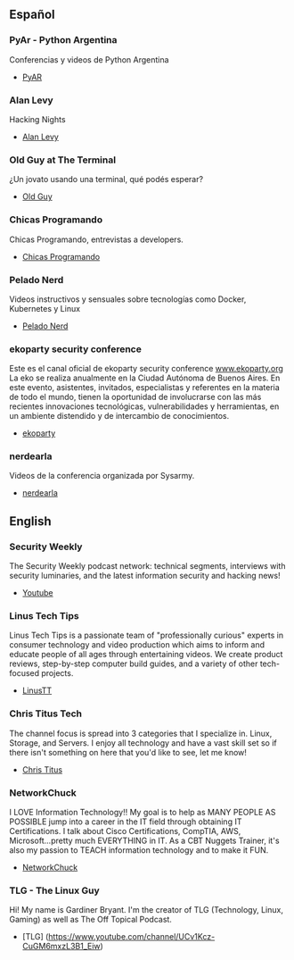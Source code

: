 ## Español

### PyAr - Python Argentina
Conferencias y videos de Python Argentina
- [PyAR](https://www.youtube.com/channel/UCjYLIv07fw21w0uIAtUMnNA/)

### Alan Levy
Hacking Nights 
- [Alan Levy](https://www.youtube.com/channel/UCFjEf9LSSlnASTa0q_k0akA)

### Old Guy at The Terminal
¿Un jovato usando una terminal, qué podés esperar?
- [Old Guy](https://www.youtube.com/channel/UCkhuT9X-OT05nLsLLrtQ_WQ)

### Chicas Programando
Chicas Programando, entrevistas a developers.
- [Chicas Programando](https://www.youtube.com/channel/UCxYvz2LWEKgCKjou62W3isw)


### Pelado Nerd
Videos instructivos y sensuales sobre tecnologías como Docker, Kubernetes y Linux
- [Pelado Nerd](https://www.youtube.com/channel/UCrBzBOMcUVV8ryyAU_c6P5g)

### ekoparty security conference
Este es el canal oficial de ekoparty security conference www.ekoparty.org
La eko se realiza anualmente en la Ciudad Autónoma de Buenos Aires. En este evento, asistentes, invitados, especialistas y referentes en la materia de todo el mundo, tienen la oportunidad de involucrarse con las más recientes innovaciones tecnológicas, vulnerabilidades y herramientas, en un ambiente distendido y de intercambio de conocimientos.
- [ekoparty](https://www.youtube.com/channel/UCiVNwNkoMapaeyr9o6XEonA)

### nerdearla
Videos de la conferencia organizada por Sysarmy.
- [nerdearla](https://www.youtube.com/channel/UC1WxOSF0QFb7C0I_QGiDlrA)

## English

### Security Weekly
The Security Weekly podcast network: technical segments, interviews with security luminaries, and the latest information security and hacking news!
- [Youtube](https://www.youtube.com/c/SecurityWeekly/)

### Linus Tech Tips
Linus Tech Tips is a passionate team of "professionally curious" experts in consumer technology and video production which aims to inform and educate people of all ages through entertaining videos. We create product reviews, step-by-step computer build guides, and a variety of other tech-focused projects.
- [LinusTT](https://www.youtube.com/channel/UCXuqSBlHAE6Xw-yeJA0Tunw)

### Chris Titus Tech
The channel focus is spread into 3 categories that I specialize in. Linux, Storage, and Servers. I enjoy all technology and have a vast skill set so if there isn't something on here that you'd like to see, let me know! 
- [Chris Titus](https://www.youtube.com/channel/UCg6gPGh8HU2U01vaFCAsvmQ)

### NetworkChuck
I LOVE Information Technology!! My goal is to help as MANY PEOPLE AS POSSIBLE jump into a career in the IT field through obtaining IT Certifications. I talk about Cisco Certifications, CompTIA, AWS, Microsoft...pretty much EVERYTHING in IT. As a CBT Nuggets Trainer, it's also my passion to TEACH information technology and to make it FUN. 
- [NetworkChuck](https://www.youtube.com/channel/UC9x0AN7BWHpCDHSm9NiJFJQ)

### TLG - The Linux Guy
Hi! My name is Gardiner Bryant. I'm the creator of TLG (Technology, Linux, Gaming) as well as The Off Topical Podcast. 
- [TLG] (https://www.youtube.com/channel/UCv1Kcz-CuGM6mxzL3B1_Eiw)


